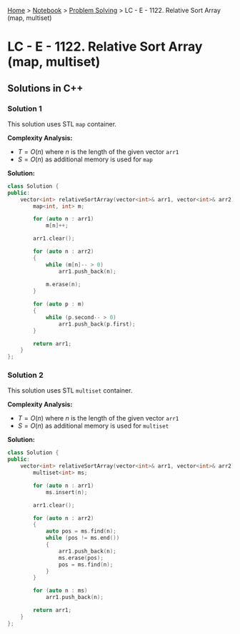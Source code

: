 <a href="../../">Home</a> > <a href="../notebook">Notebook</a> > <a href="./">Problem Solving</a> > LC - E - 1122. Relative Sort Array (map, multiset)

# LC - E - 1122. Relative Sort Array (map, multiset)



## Solutions in C++

### Solution 1

This solution uses STL `map` container.

**Complexity Analysis:**

* $T = O(n)$ where $n$ is the length of the given vector `arr1`
* $S = O(n)$ as additional memory is used for `map`

**Solution:**

```cpp
class Solution {
public:
    vector<int> relativeSortArray(vector<int>& arr1, vector<int>& arr2) {
        map<int, int> m;

        for (auto n : arr1)
            m[n]++;

        arr1.clear();

        for (auto n : arr2)
        {
            while (m[n]-- > 0)
                arr1.push_back(n);
            
            m.erase(n);
        }

        for (auto p : m)
        {
            while (p.second-- > 0)
                arr1.push_back(p.first);
        }

        return arr1;
    }
};
```



### Solution 2

This solution uses STL `multiset` container.

**Complexity Analysis:**

* $T = O(n)$ where $n$ is the length of the given vector `arr1`
* $S = O(n)$ as additional memory is used for `multiset`

**Solution:**

```cpp
class Solution {
public:
    vector<int> relativeSortArray(vector<int>& arr1, vector<int>& arr2) {
        multiset<int> ms;

        for (auto n : arr1)
            ms.insert(n);

        arr1.clear();

        for (auto n : arr2)
        {
            auto pos = ms.find(n);
            while (pos != ms.end())
            {
                arr1.push_back(n);
                ms.erase(pos);
                pos = ms.find(n);
            }
        }

        for (auto n : ms)
            arr1.push_back(n);

        return arr1;
    }
};
```

